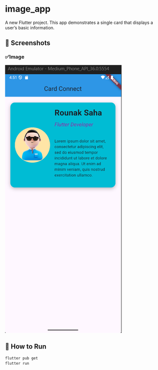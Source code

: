 # image_app

A new Flutter project.
This app demonstrates a single card that displays a user’s basic information.

## 📱 Screenshots

### ✅Image
![Screenshot](Screenshots/Screenshot.png)
## 🚀 How to Run

```bash
flutter pub get
flutter run